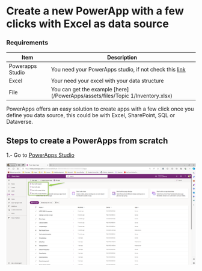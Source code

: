 # Create a new PowerApp with a few clicks with Excel as data source

### Requirements
| Item   | Description |
| ------ | ------ |
| Powerapps Studio | You need your PowerApps studio, if not check this [link](https://google.com) |
| Excel  | Your need your excel with your data structure|
| File  | You can get the example [here](/PowerApps/assets/files/Topic 1/Inventory.xlsx)|

PowerApps offers an easy solution to create apps with a few click once you define you data source, this could be with Excel, SharePoint, SQL or Dataverse.

## Steps to create a PowerApps from scratch

1.- Go to [PowerApps Studio](https://make.powerapps.com/)

![Step 1](/PowerApps/assets/Topic_1_CreateAnAppWithSource/NewAppHomePage.png)